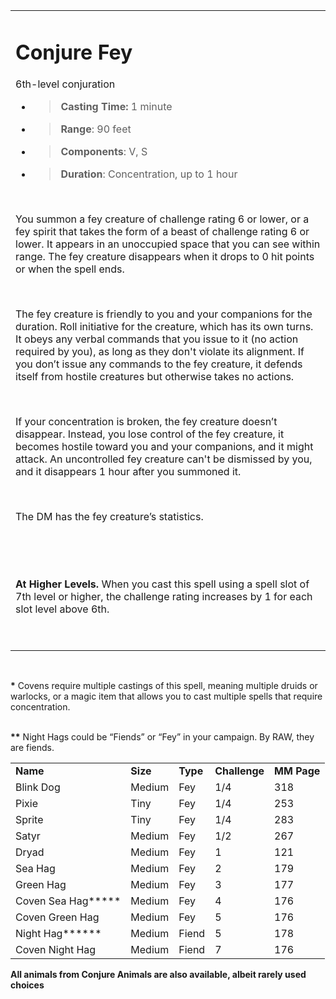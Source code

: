 
<table><tbody><tr class="odd"><td><h1 id="conjure-fey"><strong>Conjure Fey</strong></h1><p>6th-level conjuration</p><ul><li><blockquote><p><strong>Casting Time:</strong> 1 minute</p></blockquote></li><li><blockquote><p><strong>Range</strong>: 90 feet</p></blockquote></li><li><blockquote><p><strong>Components</strong>: V, S</p></blockquote></li><li><blockquote><p><strong>Duration</strong>: Concentration, up to 1 hour</p></blockquote></li></ul><p> </p><p>You summon a fey creature of challenge rating 6 or lower, or a fey spirit that takes the form of a beast of challenge rating 6 or lower. It appears in an unoccupied space that you can see within range. The fey creature disappears when it drops to 0 hit points or when the spell ends.</p><p> </p><p>The fey creature is friendly to you and your companions for the duration. Roll initiative for the creature, which has its own turns. It obeys any verbal commands that you issue to it (no action required by you), as long as they don't violate its alignment. If you don’t issue any commands to the fey creature, it defends itself from hostile creatures but otherwise takes no actions.</p><p> </p><p>If your concentration is broken, the fey creature doesn’t disappear. Instead, you lose control of the fey creature, it becomes hostile toward you and your companions, and it might attack. An uncontrolled fey creature can't be dismissed by you, and it disappears 1 hour after you summoned it.</p><p> </p><p>The DM has the fey creature’s statistics.</p><p> </p><p> </p><p><strong>At Higher Levels.</strong> When you cast this spell using a spell slot of 7th level or higher, the challenge rating increases by 1 for each slot level above 6th.</p><p> </p></td></tr></tbody></table>

 

**\*** Covens require multiple castings of this spell, meaning multiple druids or warlocks, or a magic item that allows you to cast multiple spells that require concentration.  
 

**\*\*** Night Hags could be “Fiends” or “Fey” in your campaign. By RAW, they are fiends.


|                     |          |          |               |             |
|---------------------|----------|----------|---------------|-------------|
| **Name**            | **Size** | **Type** | **Challenge** | **MM Page** |
| Blink Dog           | Medium   | Fey      | 1/4           | 318         |
| Pixie               | Tiny     | Fey      | 1/4           | 253         |
| Sprite              | Tiny     | Fey      | 1/4           | 283         |
| Satyr               | Medium   | Fey      | 1/2           | 267         |
| Dryad               | Medium   | Fey      | 1             | 121         |
| Sea Hag             | Medium   | Fey      | 2             | 179         |
| Green Hag           | Medium   | Fey      | 3             | 177         |
| Coven Sea Hag**\*** | Medium   | Fey      | 4             | 176         |
| Coven Green Hag     | Medium   | Fey      | 5             | 176         |
| Night Hag**\*\***   | Medium   | Fiend    | 5             | 178         |
| Coven Night Hag     | Medium   | Fiend    | 7             | 176         |

**All animals from Conjure Animals are also available, albeit rarely used choices**